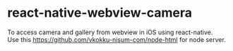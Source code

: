 # react-native-webview-camera
To access camera and gallery from webview in iOS using react-native.  
Use this https://github.com/vkokku-nisum-com/node-html for node server.
